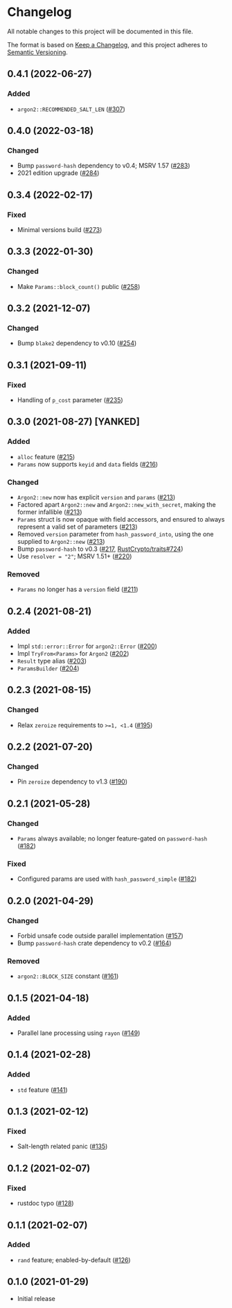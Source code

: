 # Changelog

All notable changes to this project will be documented in this file.

The format is based on [Keep a Changelog](https://keepachangelog.com/en/1.0.0/),
and this project adheres to [Semantic Versioning](https://semver.org/spec/v2.0.0.html).

## 0.4.1 (2022-06-27)
### Added
- `argon2::RECOMMENDED_SALT_LEN` ([#307])

[#307]: https://github.com/RustCrypto/password-hashes/pull/307

## 0.4.0 (2022-03-18)
### Changed
- Bump `password-hash` dependency to v0.4; MSRV 1.57 ([#283])
- 2021 edition upgrade ([#284])

[#283]: https://github.com/RustCrypto/password-hashes/pull/283
[#284]: https://github.com/RustCrypto/password-hashes/pull/284

## 0.3.4 (2022-02-17)
### Fixed
- Minimal versions build ([#273])

[#273]: https://github.com/RustCrypto/password-hashes/pull/273

## 0.3.3 (2022-01-30)
### Changed
- Make `Params::block_count()` public ([#258])

[#258]: https://github.com/RustCrypto/password-hashes/pull/258

## 0.3.2 (2021-12-07)
### Changed
- Bump `blake2` dependency to v0.10 ([#254])

[#254]: https://github.com/RustCrypto/password-hashes/pull/254

## 0.3.1 (2021-09-11)
### Fixed
- Handling of `p_cost` parameter ([#235])

[#235]: https://github.com/RustCrypto/password-hashes/pull/235

## 0.3.0 (2021-08-27) [YANKED]
### Added
- `alloc` feature ([#215])
- `Params` now supports `keyid` and `data` fields ([#216])

### Changed
- `Argon2::new` now has explicit `version` and `params` ([#213])
- Factored apart `Argon2::new` and `Argon2::new_with_secret`, making the
  former infallible ([#213])
- `Params` struct is now opaque with field accessors, and ensured to
  always represent a valid set of parameters ([#213])
- Removed `version` parameter from `hash_password_into`, using the one
  supplied to `Argon2::new` ([#213])
- Bump `password-hash` to v0.3 ([#217], [RustCrypto/traits#724])
- Use `resolver = "2"`; MSRV 1.51+ ([#220])

### Removed
- `Params` no longer has a `version` field ([#211])

[#211]: https://github.com/RustCrypto/password-hashes/pull/211
[#213]: https://github.com/RustCrypto/password-hashes/pull/213
[#215]: https://github.com/RustCrypto/password-hashes/pull/215
[#216]: https://github.com/RustCrypto/password-hashes/pull/216
[#217]: https://github.com/RustCrypto/password-hashes/pull/217
[#220]: https://github.com/RustCrypto/password-hashes/pull/220
[RustCrypto/traits#724]: https://github.com/RustCrypto/traits/pull/724

## 0.2.4 (2021-08-21)
### Added
- Impl `std::error::Error` for `argon2::Error` ([#200])
- Impl `TryFrom<Params>` for `Argon2` ([#202])
- `Result` type alias ([#203])
- `ParamsBuilder` ([#204])

[#200]: https://github.com/RustCrypto/password-hashes/pull/200
[#202]: https://github.com/RustCrypto/password-hashes/pull/202
[#203]: https://github.com/RustCrypto/password-hashes/pull/203
[#204]: https://github.com/RustCrypto/password-hashes/pull/204

## 0.2.3 (2021-08-15)
### Changed
- Relax `zeroize` requirements to `>=1, <1.4` ([#195])

[#195]: https://github.com/RustCrypto/password-hashes/pull/195

## 0.2.2 (2021-07-20)
### Changed
- Pin `zeroize` dependency to v1.3 ([#190])

[#190]: https://github.com/RustCrypto/password-hashes/pull/190

## 0.2.1 (2021-05-28)
### Changed
- `Params` always available; no longer feature-gated on `password-hash` ([#182])

### Fixed
- Configured params are used with `hash_password_simple` ([#182])

[#182]: https://github.com/RustCrypto/password-hashes/pull/182

## 0.2.0 (2021-04-29)
### Changed
- Forbid unsafe code outside parallel implementation ([#157])
- Bump `password-hash` crate dependency to v0.2 ([#164])

### Removed
- `argon2::BLOCK_SIZE` constant ([#161])

[#157]: https://github.com/RustCrypto/password-hashes/pull/157
[#161]: https://github.com/RustCrypto/password-hashes/pull/161
[#164]: https://github.com/RustCrypto/password-hashes/pull/164

## 0.1.5 (2021-04-18)
### Added
- Parallel lane processing using `rayon` ([#149])

[#149]: https://github.com/RustCrypto/password-hashes/pull/149

## 0.1.4 (2021-02-28)
### Added
- `std` feature ([#141])

[#141]: https://github.com/RustCrypto/password-hashes/pull/141

## 0.1.3 (2021-02-12)
### Fixed
- Salt-length related panic ([#135])

[#135]: https://github.com/RustCrypto/password-hashes/pull/135

## 0.1.2 (2021-02-07)
### Fixed
- rustdoc typo ([#128])

[#128]: https://github.com/RustCrypto/password-hashes/pull/128

## 0.1.1 (2021-02-07)
### Added
- `rand` feature; enabled-by-default ([#126])

[#126]: https://github.com/RustCrypto/password-hashes/pull/126

## 0.1.0 (2021-01-29)
- Initial release
